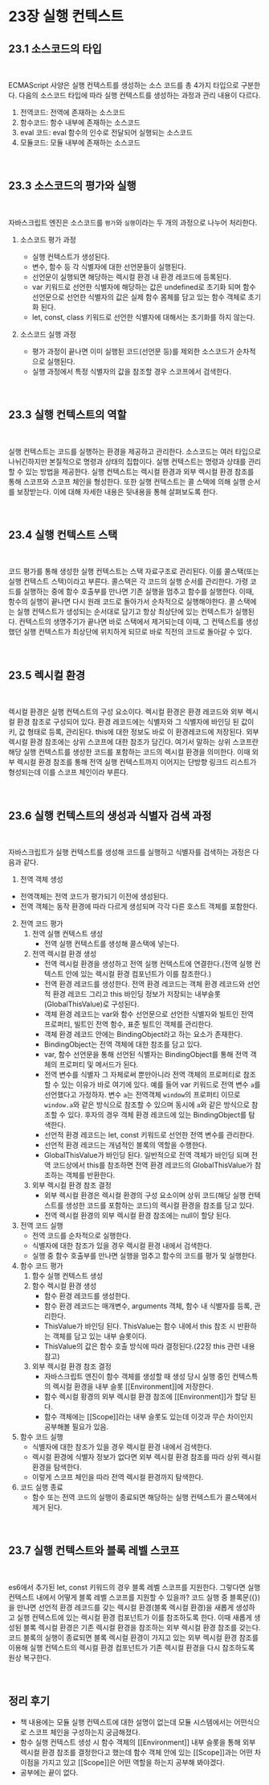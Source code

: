 # 23장 실행 컨텍스트

## 23.1 소스코드의 타입

<br>

ECMAScript 사양은 실행 컨텍스트를 생성하는 소스 코드를 총 4가지 타입으로 구분한다. 다음의 소스코드 타입에 따라 실행 컨텍스트를 생성하는 과정과 관리 내용이 다르다.

1. 전역코드: 전역에 존재하는 소스코드
2. 함수코드: 함수 내부에 존재하는 소스코드
3. eval 코드: eval 함수의 인수로 전달되어 실행되는 소스코드
4. 모듈코드: 모듈 내부에 존재하는 소스코드

<br>

## 23.3 소스코드의 평가와 실행

<br>

자바스크립트 엔진은 소스코드를 `평가`와 `실행`이라는 두 개의 과정으로 나누어 처리한다.

1. 소스코드 평가 과정
    - 실행 컨텍스트가 생성된다.
    - 변수, 함수 등 각 식별자에 대한 선언문들이 실행된다.
    - 선언문이 실행되면 해당하는 렉시컬 환경 내 환경 레코드에 등록된다.
    - var 키워드로 선언한 식별자에 해당하는 값은 undefined로 초기화 되며 함수 선언문으로 선언한 식별자의 값은 실제 함수 몸체를 담고 있는 함수 객체로 초기화 된다.
    - let, const, class 키워드로 선언한 식별자에 대해서는 초기화를 하지 않는다.

2. 소스코드 실행 과정
    - 평가 과정이 끝나면 이미 실행된 코드(선언문 등)를 제외한 소스코드가 순차적으로 실행된다.
    - 실행 과정에서 특정 식별자의 값을 참조할 경우 스코프에서 검색한다.


<br>

## 23.3 실행 컨텍스트의 역할

<br>

실행 컨텍스트는 코드를 실행하는 환경을 제공하고 관리한다. 소스코드는 여러 타입으로 나뉘긴하지만 본질적으로 명령과 상태의 집합이다. 실행 컨텍스트는 명령과 상태를 관리할 수 있는 방법을 제공한다. 실행 컨텍스트는 렉시컬 환경과 외부 렉시컬 환경 참조를 통해 스코프와 스코프 체인을 형성한다. 또한 실행 컨텍스트는 콜 스택에 의해 실행 순서를 보장받는다. 이에 대해 자세한 내용은 뒷내용을 통해 살펴보도록 한다.

<br>

## 23.4 실행 컨텍스트 스택

<br>

코드 평가를 통해 생성한 실행 컨텍스트는 스택 자료구조로 관리된다. 이를 콜스택(또는 실행 컨텍스트 스택)이라고 부른다. 콜스택은 각 코드의 실행 순서를 관리한다. 가령 코드를 실행하는 중에 함수 호출부를 만나면 기존 실행을 멈추고 함수를 실행한다. 이때, 함수의 실행이 끝나면 다시 원래 코드로 돌아가서 순차적으로 실행해야한다. 콜 스택에는 실행 컨텍스트가 생성되는 순서대로 담기고 항상 최상단에 있는 컨텍스트가 실행된다. 컨텍스트의 생명주기가 끝나면 바로 스택에서 제거되는데 이때, 그 컨텍스트를 생성했던 실행 컨텍스트가 최상단에 위치하게 되므로 바로 직전의 코드로 돌아갈 수 있다.

<br>

## 23.5 렉시컬 환경

<br>

렉시컬 환경은 실행 컨텍스트의 구성 요소이다. 렉시컬 환경은 환경 레코드와 외부 렉시컬 환경 참조로 구성되어 있다. 환경 레코드에는 식별자와 그 식별자에 바인딩 된 값이 키, 값 형태로 등록, 관리된다. this에 대한 정보도 바로 이 환경레코드에 저장된다. 외부 렉시컬 환경 참조에는 상위 스코프에 대한 참조가 담긴다. 여기서 말하는 상위 스코프란 해당 실행 컨텍스트를 생성한 코드를 포함하는 코드의 렉시컬 환경을 의미한다. 이때 외부 렉시컬 환경 참조를 통해 전역 실행 컨텍스트까지 이어지는 단방향 링크드 리스트가 형성되는데 이를 스코프 체인이라 부른다.

<br>

## 23.6 실행 컨텍스트의 생성과 식별자 검색 과정

<br>

자바스크립트가 실행 컨텍스트를 생성해 코드를 실행하고 식별자를 검색하는 과정은 다음과 같다.

1. 전역 객체 생성
  - 전역객체는 전역 코드가 평가되기 이전에 생성된다.
  - 전역 객체는 동작 환경에 따라 다르게 생성되며 각각 다른 호스트 객체를 포함한다.

2. 전역 코드 평가
    1. 전역 실행 컨텍스트 생성
        - 전역 실행 컨텍스트를 생성해 콜스택에 넣는다.
    2. 전역 렉시컬 환경 생성
        - 전역 렉시컬 환경을 생성하고 전역 실행 컨텍스트에 연결한다.(전역 실행 컨텍스트 안에 있는 렉시컬 환경 컴포넌트가 이를 참조한다.)
        - 전역 환경 레코드를 생성한다. 전역 환경 레코드는 객체 환경 레코드와 선언적 환경 레코드 그리고 this 바인딩 정보가 저장되는 내부슬롯(GlobalThisValue)로 구성된다.
        - 객체 환경 레코드는 var와 함수 선언문으로 선언한 식별자와 빌트인 전역 프로퍼티, 빌트인 전역 함수, 표준 빌트인 객체를 관리한다.
        - 객체 환경 레코드 안에는 BindingObject라고 하는 요소가 존재한다.
        - BindingObject는 전역 객체에 대한 참조를 담고 있다.
        - var, 함수 선언문을 통해 선언된 식별자는 BindingObject를 통해 전역 객체의 프로퍼티 및 메서드가 된다.
        - 전역 변수를 식별자 그 자체로써 뿐만아니라 전역 객체의 프로퍼티로 참조할 수 있는 이유가 바로 여기에 있다. 예를 들어 var 키워드로 전역 변수 `a`를 선언했다고 가정하자. 변수 `a`는 전역객체 `window`의 프로퍼티 이므로 `window.a`와 같은 방식으로 참조할 수 있으며 동시에 `a`와 같은 방식으로 참조할 수 있다. 후자의 경우 객체 환경 레코드에 있는 BindingObject를 탐색한다.
        - 선언적 환경 레코드는 let, const 키워드로 선언한 전역 변수를 관리한다.
        - 선언적 환경 레코드는 개념적인 블록의 역할을 수행한다.
        - GlobalThisValue가 바인딩 된다. 일반적으로 전역 객체가 바인딩 되며 전역 코드상에서 this를 참조하면 전역 환경 레코드의 GlobalThisValue가 참조하는 객체를 반환한다.
    3. 외부 렉시컬 환경 참조 결정
        - 외부 렉시컬 환경은 렉시컬 환경의 구성 요소이며 상위 코드(해당 실행 컨텍스트를 생성한 코드를 포함하는 코드)의 렉시컬 환경을 참조를 담고 있다.
        - 전역 렉시컬 환경의 외부 렉시컬 환경 참조에는 null이 할당 된다.
3. 전역 코드 실행
    - 전역 코드를 순차적으로 실행한다.
    - 식별자에 대한 참조가 있을 경우 렉시컬 환경 내에서 검색한다.
    - 실행 중 함수 호출부를 만나면 실행을 멈추고 함수의 코드를 평가 및 실행한다.
4. 함수 코드 평가
    1. 함수 실행 컨텍스트 생성
    2. 함수 렉시컬 환경 생성
        - 함수 환경 레코드를 생성한다.
        - 함수 환경 레코드는 매개변수, arguments 객체, 함수 내 식별자를 등록, 관리한다.
        - ThisValue가 바인딩 된다. ThisValue는 함수 내에서 this 참조 시 반환하는 객체를 담고 있는 내부 슬롯이다.
        - ThisValue의 값은 함수 호출 방식에 따라 결정된다.(22장 this 관련 내용 참고)
    3. 외부 렉시컬 환경 참조 결정
        - 자바스크립트 엔진이 함수 객체를 생성할 때 생성 당시 실행 중인 컨텍스특의 렉시컬 환경을 내부 슬롯 \[\[Environment\]\]에 저장한다.
        - 함수 렉시컬 황경의 외부 렉시컬 환경 참조에 \[\[Environment\]\]가 할당 된다.
        - 함수 객체에는 \[\[Scope\]\]라는 내부 슬롯도 있는데 이것과 무슨 차이인지 공부해볼 필요가 있음.
5. 함수 코드 실행
    - 식별자에 대한 참조가 있을 경우 렉시컬 환경 내에서 검색한다.
    - 렉시컬 환경에 식별자 정보가 없다면 외부 렉시컬 환경 참조를 따라 상위 렉시컬 환경을 탐색한다.
    - 이렇게 스코프 체인을 따라 전역 렉시컬 환경까지 탐색한다.
6. 코드 실행 종료
    - 함수 또는 전역 코드의 실행이 종료되면 해당하는 실행 컨텍스트가 콜스택에서 제거 된다.

<br>

## 23.7 실행 컨텍스트와 블록 레벨 스코프

<br>

es6에서 추가된 let, const 키워드의 경우 블록 레벨 스코프를 지원한다. 그렇다면 실행 컨텍스트 내에서 어떻게 블록 레벨 스코프를 지원할 수 있을까? 코드 실행 중 블록문({})을 만나면 선언적 환경 레코드를 갖는 렉시컬 환경(블록 렉시컬 환경)을 새롭게 생성하고 실행 컨텍스트에 있는 렉시컬 환경 컴포넌트가 이를 참조하도록 한다. 이때 새롭게 생성된 블록 렉시컬 환경은 기존 렉시컬 환경을 참조하는 외부 렉시컬 환경 참조를 갖는다. 코드 블록의 실행이 종료되면 블록 렉시컬 환경이 가지고 있는 외부 렉시컬 환경 참조를 이용해 실행 컨텍스트의 렉시컬 환경 컴포넌트가 기존 렉시컬 환경을 다시 참조하도록 원상 복구한다.

<br>

## 정리 후기

- 책 내용에는 모듈 실행 컨텍스트에 대한 설명이 없는데 모듈 시스템에서는 어떤식으로 스코프 체인을 구성하는지 궁금해졌다.
- 함수 실행 컨텍스트 생성 시 함수 객체의 \[\[Environment\]\] 내부 슬롯을 통해 외부 렉시컬 환경 참조를 결정한다고 했는데 함수 객체 안에 있는 \[\[Scope\]\]과는 어떤 차이점을 가지고 있고 \[\[Scope\]\]은 어떤 역할을 하는지 공부해 봐야겠다.
- 공부에는 끝이 없다.